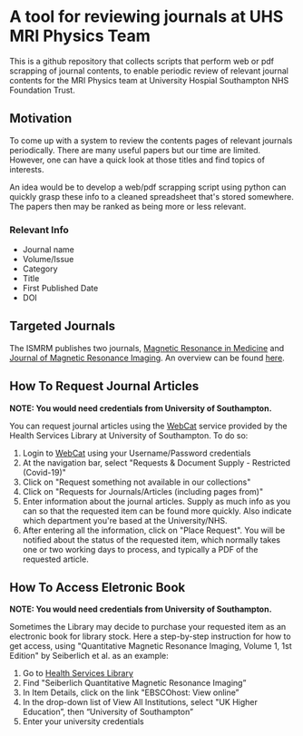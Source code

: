 # A tool for reviewing journals at UHS MRI Physics Team

This is a github repository that collects scripts that perform web or pdf scrapping of journal contents, to enable periodic review of relevant journal contents for the MRI Physics team at University Hospial Southampton NHS Foundation Trust.

## Motivation

To come up with a system to review the contents pages of relevant journals periodically. There are many useful papers but our time are limited. However, one can have a quick look at those titles and find topics of interests.
 
An idea would be to develop a web/pdf scrapping script using python can quickly grasp these info to a cleaned spreadsheet that's stored somewhere. The papers then may be ranked as being more or less relevant.

### Relevant Info
 - Journal name
 - Volume/Issue
 - Category
 - Title
 - First Published Date
 - DOI

## Targeted Journals

The ISMRM publishes two journals, [Magnetic Resonance in Medicine](https://onlinelibrary.wiley.com/journal/15222594) and [Journal of Magnetic Resonance Imaging](https://onlinelibrary.wiley.com/journal/15222586). An overview can be found [here](https://www.ismrm.org/membership-journals/journals/).

## How To Request Journal Articles

**NOTE: You would need credentials from University of Southampton.**

You can request journal articles using the [WebCat](https://www-lib.soton.ac.uk/) service provided by the Health Services Library at University of Southampton. To do so:
 1. Login to [WebCat](https://www-lib.soton.ac.uk/) using your Username/Password credentials
 2. At the navigation bar, select "Requests & Document Supply - Restricted (Covid-19)"
 3. Click on "Request something not available in our collections"
 4. Click on "Requests for Journals/Articles (including pages from)"
 5. Enter information about the journal articles. Supply as much info as you can so that the requested item can be found more quickly. Also indicate which department you're based at the University/NHS.
 6. After entering all the information, click on "Place Request". You will be notified about the status of the requested item, which normally takes one or two working days to process, and typically a PDF of the requested article.

## How To Access Eletronic Book

**NOTE: You would need credentials from University of Southampton.**

Sometimes the Library may decide to purchase your requested item as an electronic book for library stock. Here a step-by-step instruction for how to get access, using "Quantitative Magnetic Resonance Imaging, Volume 1, 1st Edition" by Seiberlich et al. as an example:

1. Go to [Health Services Library](https://library.soton.ac.uk/hsl)
2. Find "Seiberlich Quantitative Magnetic Resonance Imaging”
3. In Item Details, click on the link "EBSCOhost: View online”
4. In the drop-down list of View All Institutions, select "UK Higher Education”, then “University of Southampton”
5. Enter your university credentials


